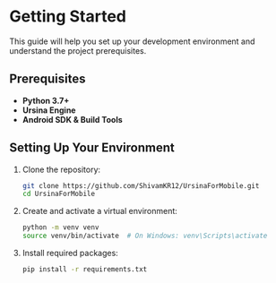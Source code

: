 # Getting Started

This guide will help you set up your development environment and understand the project prerequisites.

## Prerequisites

- **Python 3.7+**
- **Ursina Engine**
- **Android SDK & Build Tools**

## Setting Up Your Environment

1. Clone the repository:
   ```bash
   git clone https://github.com/ShivamKR12/UrsinaForMobile.git
   cd UrsinaForMobile
   ```
2. Create and activate a virtual environment:
   ```bash
   python -m venv venv
   source venv/bin/activate  # On Windows: venv\Scripts\activate
   ```
3. Install required packages:
   ```bash
   pip install -r requirements.txt
   ```
